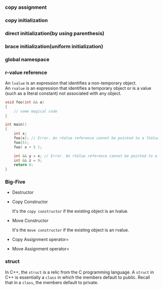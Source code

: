 ### copy assignment
### copy initialization
### direct initialization(by using parenthesis)
### brace initialization(uniform initialization)
### global namespace

### r-value reference
  
  An `lvalue` is an expression that identifies a non-temporary object.  
  An `rvalue` is an expression that identifies a temporary object or is a value (such as a literal constant) not associated with any object.
```c++
void foo(int && a)
{
    // some magical code
}

int main()
{
    int x;
    foo(x); // Error. An rValue reference cannot be pointed to a lValue.
    foo(5);
    foo( x + 5 );

    int && y = x; // Error. An rValue reference cannot be pointed to a lValue.
    int && z = 9;
    return 0;
}
```

### Big-Five

- Destructor

- Copy Constructor

  It's the `copy constructor` if the existing object is an lvalue.

- Move Constructor

  It's the `move constructor` if the existing object is an rvalue.

- Copy Assignment operator=

- Move Assignment operator=

### struct

In C++, the `struct` is a relic from the C programming language. A `struct` in C++ is essentially a `class` in which the members default to public. Recall that in a `class`, the members default to private.